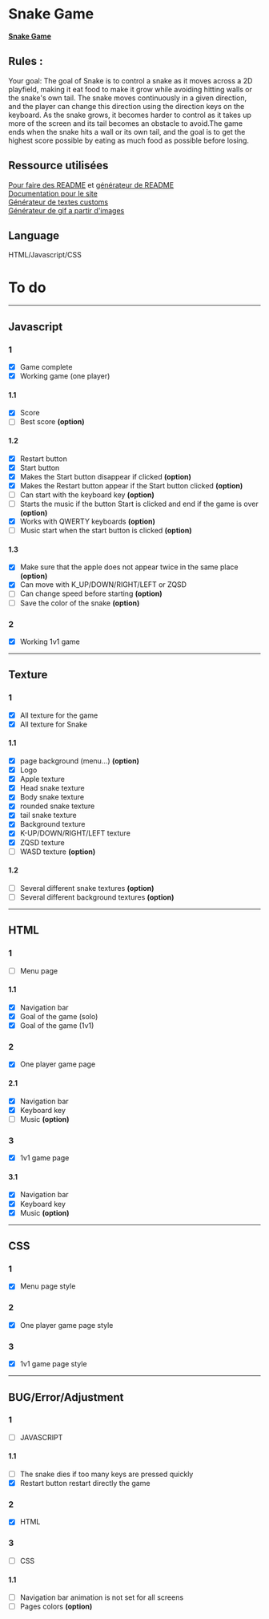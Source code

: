 # Snake Game 

**[Snake Game](https://jerem-estici.github.io/Snake-game-html/)**

## Rules :
Your goal: The goal of Snake is to control a snake as it moves across a 2D playfield, making it eat food to make it grow while avoiding hitting walls or the snake's own tail. The snake moves continuously in a given direction, and the player can change this direction using the direction keys on the keyboard. As the snake grows, it becomes harder to control as it takes up more of the screen and its tail becomes an obstacle to avoid.The game ends when the snake hits a wall or its own tail, and the goal is to get the highest score possible by eating as much food as possible before losing.

## Ressource utilisées
[Pour faire des README](https://www.youtube.com/watch?v=4lg3YyugRZQ&ab_channel=e-genieclimatique/) et [générateur de README](https://readme.so/fr/editor)
<br>
[Documentation pour le site](https://developer.mozilla.org/fr/)
<br>
[Générateur de textes customs](https://textcraft.net)
<br>
[Générateur de gif a partir d'images](ezgif.com)

## Language 
HTML/Javascript/CSS

# To do

---

## Javascript



### 1
- [x] Game complete
- [x] Working game (one player)

#### 1.1
- [x] Score 
- [ ] Best score **(option)**

#### 1.2
- [x] Restart button 
- [x] Start button
- [x] Makes the Start button disappear if clicked **(option)**
- [x] Makes the Restart button appear if the Start button clicked **(option)**
- [ ] Can start with the keyboard key **(option)**
- [ ] Starts the music if the button Start is clicked and end if the game is over **(option)**
- [x] Works with QWERTY keyboards **(option)**
- [ ] Music start when the start button is clicked **(option)**

#### 1.3
- [x] Make sure that the apple does not appear twice in the same place **(option)**
- [x] Can move with K_UP/DOWN/RIGHT/LEFT or ZQSD
- [ ] Can change speed before starting **(option)**
- [ ] Save the color of the snake **(option)**

### 2
- [x] Working 1v1 game

---

## Texture


  
###  1
- [x] All texture for the game
- [x] All texture for Snake 

#### 1.1
- [x] page background (menu...) **(option)**
- [x] Logo
- [x] Apple texture 
- [x] Head snake texture
- [x] Body snake texture
- [x] rounded snake texture
- [x] tail snake texture
- [x] Background texture
- [x] K-UP/DOWN/RIGHT/LEFT texture
- [x] ZQSD texture 
- [ ] WASD texture **(option)**

#### 1.2

- [ ] Several different snake textures **(option)**
- [ ] Several different background textures **(option)**

---

## HTML

### 1 

- [ ] Menu page

#### 1.1

- [x] Navigation bar
- [x] Goal of the game (solo)
- [x] Goal of the game (1v1)

### 2

- [x] One player game page

#### 2.1

- [x] Navigation bar
- [x] Keyboard key 
- [ ] Music **(option)**

### 3 

- [x] 1v1 game page

#### 3.1

- [x] Navigation bar
- [x] Keyboard key 
- [x] Music **(option)**
---

## CSS

### 1 

- [x] Menu page style

### 2

- [x] One player game page style

### 3 

- [x] 1v1 game page style

---

## BUG/Error/Adjustment

### 1

- [ ] JAVASCRIPT

#### 1.1

- [ ] The snake dies if too many keys are pressed quickly
- [x] Restart button restart directly the game 

### 2

- [x] HTML

### 3

- [ ] CSS

#### 1.1

- [ ] Navigation bar animation is not set for all screens
- [ ] Pages colors **(option)**
